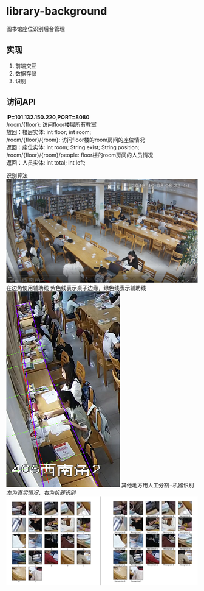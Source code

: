 # library-background
图书馆座位识别后台管理

## 实现
1. 前端交互
2. 数据存储
3. 识别
## 访问API
**IP=101.132.150.220,PORT=8080**<br>
/room/{floor}: 访问floor楼层所有教室<br>
放回：楼层实体: int floor; int room;<br>
/room/{floor}/{room}: 访问floor楼的room房间的座位情况<br>
返回：座位实体: int room; String exist; String position;<br>
/room/{floor}/{room}/people: floor楼的room房间的人员情况<br>
返回：人员实体: int total; int left;<br>

识别算法<br>
![image](https://github.com/272437543/library-background/blob/master/img/%E5%9B%BE%E4%B9%A6%E9%A6%86.png) 
在边角使用辅助线 紫色线表示桌子边缘，绿色线表示辅助线 <br>
![image](https://github.com/272437543/library-background/blob/master/img/%E8%BE%85%E5%8A%A9%E7%BA%BF.png)
其他地方用人工分割+机器识别<br>
*左为真实情况，右为机器识别*<br>
![image](https://github.com/272437543/library-background/blob/master/img/%E8%AF%86%E5%88%AB%E6%95%88%E6%9E%9C.png)
